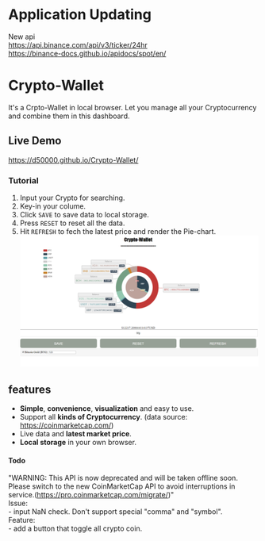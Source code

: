 # Application Updating
New api  
https://api.binance.com/api/v3/ticker/24hr  
https://binance-docs.github.io/apidocs/spot/en/

# Crypto-Wallet
It's a Crpto-Wallet in local browser.
Let you manage all your Cryptocurrency and combine them in this dashboard.

## Live Demo
https://d50000.github.io/Crypto-Wallet/  

### Tutorial
1. Input your Crypto for searching.
2. Key-in your colume.
3. Click `SAVE` to save data to local storage.
4. Press `RESET` to reset all the data.
5. Hit `REFRESH` to fech the latest price and render the Pie-chart.
![](https://github.com/D50000/Crypto-Wallet/blob/master/ps2.PNG)

## features
 - **Simple**, **convenience**, **visualization** and easy to use.
 - Support all **kinds of Cryptocurrency**. (data source: https://coinmarketcap.com/)
 - Live data and **latest market price**.
 - **Local storage** in your own browser.
#### Todo
"WARNING: This API is now deprecated and will be taken offline soon.  
Please switch to the new CoinMarketCap API to avoid interruptions in service.(https://pro.coinmarketcap.com/migrate/)"  
	Issue:  
    - input NaN check. Don't support special "comma" and "symbol".  
    Feature:  
    - add a button that toggle all crypto coin.


